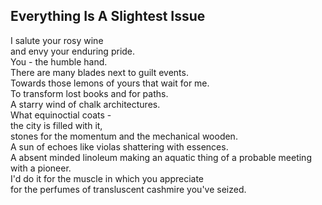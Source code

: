 Everything Is A Slightest Issue
-------------------------------
I salute your rosy wine  
and envy your enduring pride.  
You - the humble hand.  
There are many blades next to guilt events.  
Towards those lemons of yours that wait for me.  
To transform lost books and for paths.  
A starry wind of chalk architectures.  
What equinoctial coats -  
the city is filled with it,  
stones for the momentum and the mechanical wooden.  
A sun of echoes like violas shattering with essences.  
A absent minded linoleum making an aquatic thing of a probable meeting with a pioneer.  
I'd do it for the muscle in which you appreciate  
for the perfumes of transluscent cashmire you've seized.  
